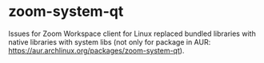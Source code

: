 # zoom-system-qt
Issues for Zoom Workspace client for Linux replaced bundled libraries with native libraries with system libs
(not only for package in AUR: https://aur.archlinux.org/packages/zoom-system-qt).
